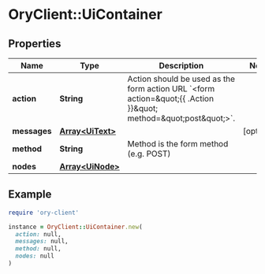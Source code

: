 # OryClient::UiContainer

## Properties

| Name | Type | Description | Notes |
| ---- | ---- | ----------- | ----- |
| **action** | **String** | Action should be used as the form action URL &#x60;&lt;form action&#x3D;\&quot;{{ .Action }}\&quot; method&#x3D;\&quot;post\&quot;&gt;&#x60;. |  |
| **messages** | [**Array&lt;UiText&gt;**](UiText.md) |  | [optional] |
| **method** | **String** | Method is the form method (e.g. POST) |  |
| **nodes** | [**Array&lt;UiNode&gt;**](UiNode.md) |  |  |

## Example

```ruby
require 'ory-client'

instance = OryClient::UiContainer.new(
  action: null,
  messages: null,
  method: null,
  nodes: null
)
```

